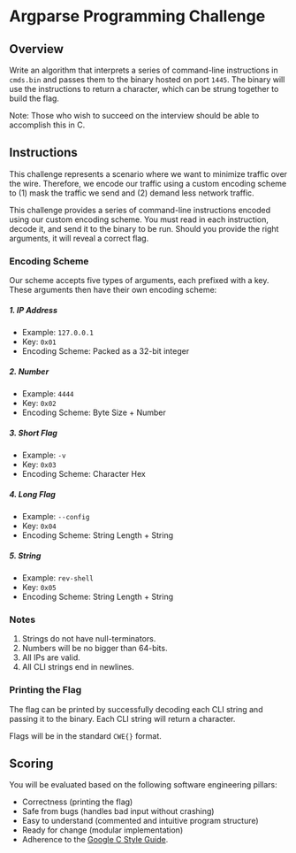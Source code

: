 # Argparse Programming Challenge

## Overview

Write an algorithm that interprets a series of command-line instructions in `cmds.bin` and passes them to the binary hosted on port `1445`. The binary will use the instructions to return a character, which can be strung together to build the flag.

Note: Those who wish to succeed on the interview should be able to accomplish this in C.

## Instructions

This challenge represents a scenario where we want to minimize traffic over the wire. Therefore, we encode our traffic using a custom encoding scheme to (1) mask the traffic we send and (2) demand less network traffic.

This challenge provides a series of command-line instructions encoded using our custom encoding scheme. You must read in each instruction, decode it, and send it to the binary to be run. Should you provide the right arguments, it will reveal a correct flag.

### Encoding Scheme

Our scheme accepts five types of arguments, each prefixed with a key. These arguments then have their own encoding scheme:

##### 1. IP Address

- Example: `127.0.0.1`
- Key: `0x01`
- Encoding Scheme: Packed as a 32-bit integer

##### 2. Number

- Example: `4444`
- Key: `0x02`
- Encoding Scheme: Byte Size + Number

##### 3. Short Flag

- Example: `-v`
- Key: `0x03`
- Encoding Scheme: Character Hex

##### 4. Long Flag

- Example: `--config`
- Key: `0x04`
- Encoding Scheme: String Length + String

##### 5. String

- Example: `rev-shell`
- Key: `0x05`
- Encoding Scheme: String Length + String

### Notes

1. Strings do not have null-terminators.
2. Numbers will be no bigger than 64-bits.
3. All IPs are valid.
4. All CLI strings end in newlines.

### Printing the Flag

The flag can be printed by successfully decoding each CLI string and passing it to the binary. Each CLI string will return a character.

Flags will be in the standard `CWE{}` format.

## Scoring

You will be evaluated based on the following software engineering pillars:

- Correctness (printing the flag)
- Safe from bugs (handles bad input without crashing)
- Easy to understand (commented and intuitive program structure)
- Ready for change (modular implementation)
- Adherence to the [Google C Style Guide](https://google.github.io/styleguide/cppguide.html).
